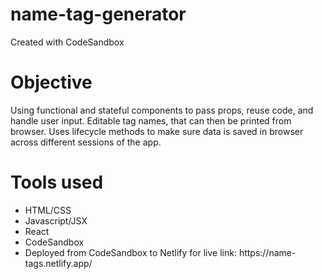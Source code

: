 # name-tag-generator
Created with CodeSandbox

<h1>Objective</h1>
<p>Using functional and stateful components to pass props, reuse code, and handle user input. Editable tag names, that can then be printed from browser. Uses lifecycle methods to make sure data is saved in browser across different sessions of the app.</p>
<h1>Tools used</h1>
  <ul>
  <li>HTML/CSS</li>
  <li>Javascript/JSX</li>
  <li>React</li>
  <li>CodeSandbox</li>
  <li>Deployed from CodeSandbox to Netlify for live link: https://name-tags.netlify.app/</li>
  </ul>
